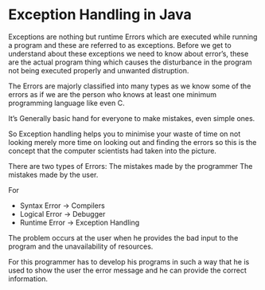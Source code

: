 <h1>Exception Handling in Java</h1>

Exceptions are nothing but runtime Errors which are executed while running a program and these are referred to as exceptions.
Before we get to understand about these exceptions we need to know about error’s, these are the actual program thing which causes the disturbance in the program not being executed properly and unwanted distruption.

The Errors are majorly classified into many types as we know some of the errors as if we are the person who knows at least one minimum programming language like even C.

It’s Generally basic hand for everyone to make mistakes, even simple ones.

So Exception handling helps you to minimise your waste of time on not looking merely more time on looking out and finding the errors so this is the concept that the computer scientists had taken into the picture.

There are two types of Errors:
The mistakes made by the programmer
The mistakes made by the user.

For
<ul>
  <li>
  Syntax Error → Compilers
</li>
<li>
  Logical Error → Debugger 
</li>
<li>
  Runtime Error → Exception Handling 
</li>
</ul>

The problem occurs at the user when he provides the bad input to the program and the unavailability of resources.

For this programmer has to develop his programs in such a way that he is used to show the user the error message and he can provide the correct information.
